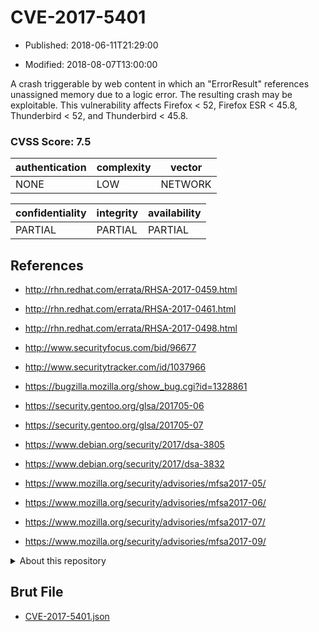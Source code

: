 # CVE-2017-5401

- Published: 2018-06-11T21:29:00

- Modified: 2018-08-07T13:00:00

A crash triggerable by web content in which an "ErrorResult" references unassigned memory due to a logic error. The resulting crash may be exploitable. This vulnerability affects Firefox < 52, Firefox ESR < 45.8, Thunderbird < 52, and Thunderbird < 45.8.

### CVSS Score: **7.5**

| authentication | complexity | vector |
| --- | --- | --- |
| NONE | LOW | NETWORK |

| confidentiality | integrity | availability |
| --- | --- | --- |
| PARTIAL | PARTIAL | PARTIAL |

## References

* http://rhn.redhat.com/errata/RHSA-2017-0459.html

* http://rhn.redhat.com/errata/RHSA-2017-0461.html

* http://rhn.redhat.com/errata/RHSA-2017-0498.html

* http://www.securityfocus.com/bid/96677

* http://www.securitytracker.com/id/1037966

* https://bugzilla.mozilla.org/show_bug.cgi?id=1328861

* https://security.gentoo.org/glsa/201705-06

* https://security.gentoo.org/glsa/201705-07

* https://www.debian.org/security/2017/dsa-3805

* https://www.debian.org/security/2017/dsa-3832

* https://www.mozilla.org/security/advisories/mfsa2017-05/

* https://www.mozilla.org/security/advisories/mfsa2017-06/

* https://www.mozilla.org/security/advisories/mfsa2017-07/

* https://www.mozilla.org/security/advisories/mfsa2017-09/

<details>
<summary>About this repository</summary> 

  This repository is part of the project [Live Hack CVE](https://github.com/Live-Hack-CVE). Main website can be found [www.live-hack.org](https://www.live-hack.org) 
  
  Made by [Sn0wAlice](https://github.com/Sn0wAlice) for the people that care about security and need to have a feed of the latest CVEs. Hope you enjoy it, don't forget to star the repo and follow me on [Twitter](https://twitter.com/Sn0wAlice) and [Github](https://github.com/Sn0wAlice). And that is my [personnal website](https://www.alice-snow.me/)

  - [Home Page](https://github.com/Live-Hack-CVE)
  - [Framework](https://github.com/Live-Hack-CVE/cve-framework)
  - [CVE database](https://github.com/Live-Hack-CVE/full_database)
  - [Changelog](https://github.com/Live-Hack-CVE/Changelog)
</details>

## Brut File

* [CVE-2017-5401.json](https://raw.githubusercontent.com/Live-Hack-CVE/full_database/main/cves/2017/CVE-2017-5401.json)

